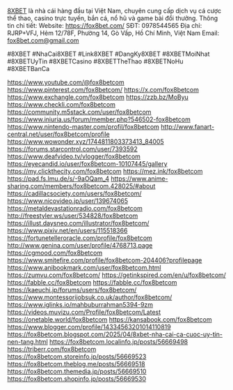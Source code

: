 [8XBET](https://fox8bet.com/) là nhà cái hàng đầu tại Việt Nam, chuyên cung cấp dịch vụ cá cược thể thao, casino trực tuyến, bắn cá, nổ hũ và game bài đổi thưởng.
Thông tin chi tiết:
Website: https://fox8bet.com/
SĐT: 0978544565
Địa chỉ: RJRP+VFJ, Hẻm 12/78F, Phường 14, Gò Vấp, Hồ Chí Minh, Việt Nam
Email: fox8bet.com@gmail.com

#8XBET #NhaCai8XBET #Link8XBET #DangKy8XBET #8XBETMoiNhat
#8XBETUyTin #8XBETCasino #8XBETTheThao #8XBETNoHu #8XBETBanCa

https://www.youtube.com/@fox8betcom
https://www.pinterest.com/fox8betcom/
https://x.com/fox8betcom
https://www.exchangle.com/fox8betcom
https://zzb.bz/MoByu
https://www.checkli.com/fox8betcom
https://community.m5stack.com/user/fox8betcom
https://www.iniuria.us/forum/member.php?546502-fox8betcom
https://www.nintendo-master.com/profil/fox8betcom
http://www.fanart-central.net/user/fox8betcom/profile
https://www.wowonder.xyz/1744811803373413_84005
https://forums.starcontrol.com/user/7393592
https://www.deafvideo.tv/vlogger/fox8betcom
https://eyecandid.io/user/fox8betcom-10107445/gallery
https://my.clickthecity.com/fox8betcom
https://mez.ink/fox8betcom
https://pad.fs.lmu.de/s/-9aOQam_4
https://www.anime-sharing.com/members/fox8betcom.428025/#about
https://cadillacsociety.com/users/fox8betcom/
https://www.nicovideo.jp/user/139674065
https://metaldevastationradio.com/fox8betcom
http://freestyler.ws/user/534828/fox8betcom
https://illust.daysneo.com/illustrator/fox8betcom/
https://www.pixiv.net/en/users/115518366
https://fortunetelleroracle.com/profile/fox8betcom
http://www.genina.com/user/profile/4768713.page
https://cgmood.com/fox8betcom
https://www.smitefire.com/profile/fox8betcom-204406?profilepage
https://www.anibookmark.com/user/fox8betcom.html
https://zumvu.com/fox8betcom/
https://getinkspired.com/en/u/fox8betcom/
https://fabble.cc/fox8betcom
https://fabble.cc/fox8betcom
https://kaeuchi.jp/forums/users/fox8betcom/
https://www.montessorijobsuk.co.uk/author/fox8betcom/
https://www.iglinks.io/mahbuburrahman5394-9zm
https://videos.muvizu.com/Profile/fox8betcom/Latest
https://onetable.world/fox8betcom
https://kansabook.com/fox8betcom
https://www.blogger.com/profile/14334563201014110819
https://fox8betcom.blogspot.com/2025/04/8xbet-nha-cai-ca-cuoc-uy-tin-nen-tang.html
https://fox8betcom.localinfo.jp/posts/56669498
https://triberr.com/fox8betcom
https://fox8betcom.storeinfo.jp/posts/56669523
https://fox8betcom.theblog.me/posts/56669518
https://fox8betcom.themedia.jp/posts/56669510
https://fox8betcom.shopinfo.jp/posts/56669530

